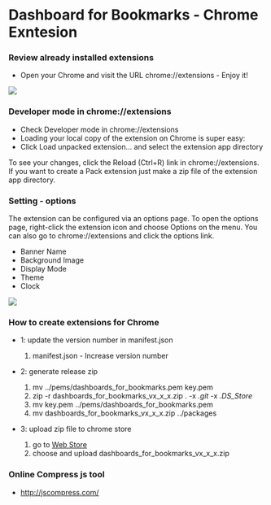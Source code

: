 # Dashboard for Bookmarks - Chrome Exntesion

### Review already installed extensions

  * Open your Chrome and visit the URL chrome://extensions - Enjoy it!

  <img src="https://github.com/encoreshao/dashboard-for-bookmarks/blob/master/demo/normal-listing.png" />

### Developer mode in chrome://extensions

  * Check Developer mode in chrome://extensions
  * Loading your local copy of the extension on Chrome is super easy:
  * Click Load unpacked extension... and select the extension app directory

To see your changes, click the Reload (Ctrl+R) link in chrome://extensions. If you want to create a Pack extension just make a zip file of the extension app directory.

### Setting - options

The extension can be configured via an options page.
To open the options page, right-click the extension icon and choose Options on the menu. You can also go to chrome://extensions and click the options link.

  * Banner Name
  * Background Image
  * Display Mode
  * Theme
  * Clock

  <img src="https://github.com/encoreshao/dashboard-for-bookmarks/blob/master/demo/settings.png" />

### How to create extensions for Chrome

  - 1: update the version number in manifest.json

    1. manifest.json - Increase version number

  - 2: generate release zip

    1. mv ../pems/dashboards_for_bookmarks.pem key.pem
    2. zip -r dashboards_for_bookmarks_vx_x_x.zip . -x *.git* -x *.DS_Store*
    3. mv key.pem ../pems/dashboards_for_bookmarks.pem
    4. mv dashboards_for_bookmarks_vx_x_x.zip ../packages

  - 3: upload zip file to chrome store

    1. go to [Web Store](https://chrome.google.com/webstore/developer/dashboard)
    2. choose and upload dashboards_for_bookmarks_vx_x_x.zip

### Online Compress js tool

  - http://jscompress.com/
